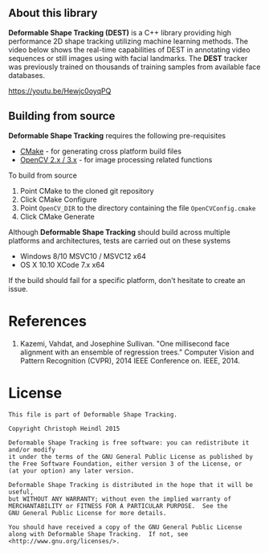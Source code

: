 ## About this library

**Deformable Shape Tracking (DEST)** is a C++ library providing high performance 2D shape tracking utilizing
machine learning methods. The video below shows the real-time capabilities of DEST in annotating video sequences
or still images using with facial landmarks. The **DEST** tracker was previously trained on thousands of
training samples from available face databases.

https://youtu.be/Hewjc0oyqPQ

## Building from source
**Deformable Shape Tracking** requires the following pre-requisites

 - [CMake](www.cmake.org) - for generating cross platform build files
 - [OpenCV 2.x / 3.x](www.opencv.org) - for image processing related functions

To build from source

 1. Point CMake to the cloned git repository
 1. Click CMake Configure
 1. Point `OpenCV_DIR` to the directory containing the file `OpenCVConfig.cmake`
 1. Click CMake Generate

Although **Deformable Shape Tracking** should build across multiple platforms and architectures, tests are carried out on these systems
 - Windows 8/10 MSVC10 / MSVC12 x64
 - OS X 10.10 XCode 7.x x64

If the build should fail for a specific platform, don't hesitate to create an issue.

# References

 1. <a name="Kazemi14"></a>Kazemi, Vahdat, and Josephine Sullivan. "One millisecond face alignment with an ensemble of regression trees." Computer Vision and Pattern Recognition (CVPR), 2014 IEEE Conference on. IEEE, 2014.

# License

```
This file is part of Deformable Shape Tracking.

Copyright Christoph Heindl 2015

Deformable Shape Tracking is free software: you can redistribute it and/or modify
it under the terms of the GNU General Public License as published by
the Free Software Foundation, either version 3 of the License, or
(at your option) any later version.

Deformable Shape Tracking is distributed in the hope that it will be useful,
but WITHOUT ANY WARRANTY; without even the implied warranty of
MERCHANTABILITY or FITNESS FOR A PARTICULAR PURPOSE.  See the
GNU General Public License for more details.

You should have received a copy of the GNU General Public License
along with Deformable Shape Tracking.  If not, see <http://www.gnu.org/licenses/>.
```
